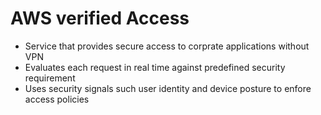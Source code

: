 # AWS verified Access

- Service that provides secure access to corprate applications without VPN
- Evaluates each request in real time against predefined security requirement
- Uses security signals such user identity and device posture to enfore access policies
